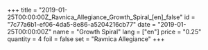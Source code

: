 +++
title = "2019-01-25T00:00:00Z_Ravnica_Allegiance_Growth_Spiral_[en]_false"
id = "7c77a6b1-ef06-4da5-8e86-a5204216cb77"
date = "2019-01-25T00:00:00Z"
name = "Growth Spiral"
lang = ["en"]
price = "0.25"
quantity = 4
foil = false
set = "Ravnica Allegiance"
+++
